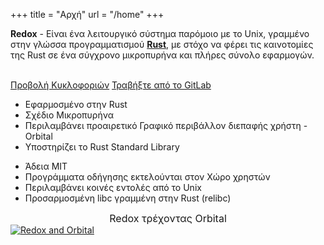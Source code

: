 +++
title = "Αρχή"
url = "/home"
+++
<div class="row install-row">
  <div class="col-md-8">
    <p class="pitch">
      <b>Redox</b> - Είναι ένα λειτουργικό σύστημα παρόμοιο με το Unix, γραμμένο στην γλώσσα προγραμματισμού <a style="color: inherit;" href="https://www.rust-lang.org/"><b>Rust</b></a>,
      με στόχο να φέρει τις καινοτομίες της Rust σε ένα σύγχρονο μικροπυρήνα και πλήρες σύνολο εφαρμογών.
    </p>
  </div>
  <div class="col-md-4 install-box">
    <br/>
    <a class="btn btn-primary" href="https://gitlab.redox-os.org/redox-os/redox/-/releases">Προβολή Κυκλοφοριών</a>
    <a class="btn btn-default" href="https://gitlab.redox-os.org/redox-os/redox/">Τραβήξτε από το GitLab</a>
  </div>
</div>
<div class="row features">
  <div class="col-md-6">
    <ul class="laundry-list" style="margin-bottom: 0px;">
      <li>Εφαρμοσμένο στην Rust</li>
      <li>Σχέδιο Μικροπυρήνα</li>
      <li>Περιλαμβάνει προαιρετικό Γραφικό περιβάλλον διεπαφής χρήστη - Orbital</li>
      <li>Υποστηρίζει το Rust Standard Library</li>
    </ul>
  </div>
  <div class="col-md-6">
    <ul class="laundry-list">
      <li>Άδεια MIT</li>
      <li>Προγράμματα οδήγησης εκτελούνται στον Χώρο χρηστών</li>
      <li>Περιλαμβάνει κοινές εντολές από το Unix</li>
      <li>Προσαρμοσμένη libc γραμμένη στην Rust (relibc)</li>
    </ul>
  </div>
</div>
<div class="row features">
  <div class="col-sm-12">
    <div style="font-size: 16px; text-align: center;">
      Redox τρέχοντας Orbital
    </div>
    <a href="/img/redox-orbital/large.png">
      <picture>
        <source media="(min-width: 1300px)" srcset="/img/redox-orbital/large.webp" type="image/webp">
        <source media="(min-width: 640px)" srcset="/img/redox-orbital/medium.webp" type="image/webp">
        <source media="(min-width: 320px)" srcset="/img/redox-orbital/medium.webp" type="image/webp">
        <source media="(min-width: 1300px)" srcset="/img/redox-orbital/large.png" type="image/png">
        <source media="(min-width: 640px)" srcset="/img/redox-orbital/medium.png" type="image/png">
        <source media="(min-width: 320px)" srcset="/img/redox-orbital/small.png" type="image/png">
        <img src="/img/redox-orbital/medium.png" class="img-responsive" alt="Redox and Orbital">
      </picture>
    </a>
  </div>
</div>
